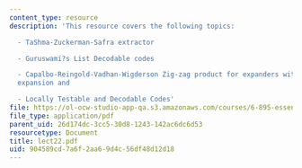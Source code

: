 ```yaml
---
content_type: resource
description: 'This resource covers the following topics:

  - TaShma-Zuckerman-Safra extractor

  - Guruswami?s List Decodable codes

  - Capalbo-Reingold-Vadhan-Wigderson Zig-zag product for expanders with good vertex
  expansion and

  - Locally Testable and Decodable Codes'
file: https://ol-ocw-studio-app-qa.s3.amazonaws.com/courses/6-895-essential-coding-theory-fall-2004/904589cd7a6f2aa69d4c56df48d12d18_lect22.pdf
file_type: application/pdf
parent_uid: 26d174dc-3cc5-30d8-1243-142ac6dc6d53
resourcetype: Document
title: lect22.pdf
uid: 904589cd-7a6f-2aa6-9d4c-56df48d12d18
---
```

